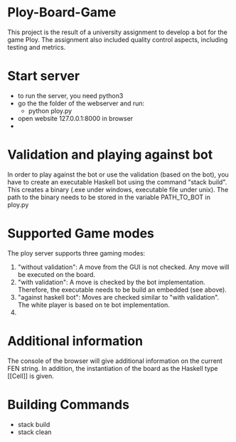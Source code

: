 # Ploy-Board-Game

This project is the result of a university assignment to develop a bot for the game Ploy. The assignment also included quality control aspects, including testing and metrics.

# Start server
- to run the server, you need python3
- go the the folder of the webserver and run:
  - python ploy.py
- open website 127.0.0.1:8000 in browser
- 

# Validation and playing against bot
In order to play against the bot or use the validation (based on the bot),
you have to create an executable Haskell bot using the command "stack build".
This creates a binary (.exe under windows, executable file under unix).
The path to the binary needs to be stored in the variable PATH_TO_BOT in ploy.py


# Supported Game modes
The ploy server supports three gaming modes:
1. "without validation": A move from the GUI is not checked. Any move will be executed on the board.
2. "with validation": A move is checked by the bot implementation. Therefore, the executable needs to be build an embedded (see above).
3. "against haskell bot": Moves are checked similar to "with validation". The white player is based on te bot implementation.
4. 

# Additional information
The console of the browser will give additional information on the current FEN string.
In addition, the instantiation of the board as the Haskell type [[Cell]] is given.


# Building Commands
- stack build
- stack clean
